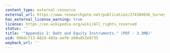 ```yaml
---
content_type: external-resource
external_url: https://www.researchgate.net/publication/274384036_Survey_of_Cooperative_Capital
has_external_license_warning: true
license: https://en.wikipedia.org/wiki/All_rights_reserved
status: ''
title: '"Appendix 2: Debt and Equity Instruments." (PDF - 3.3MB)'
uid: 09bdc713-882d-483a-aef0-a90a853e8735
wayback_url: ''
---
```

